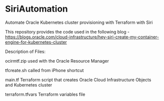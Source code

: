 # SiriAutomation
Automate Oracle Kubernetes cluster provisioning with Terraform with Siri

This repository provides the code used in the following blog - 
https://blogs.oracle.com/cloud-infrastructure/hey-siri-create-my-container-engine-for-kubernetes-cluster

Description of Files: 

ocirmtf.zip  used with the Oracle Resource Manager

tfcreate.sh  called from iPhone shortcut

main.tf      Terraform script that creates Oracle Cloud Infrastructure Objects and Kubernetes cluster

terraform.tfvars Terraform variables file
